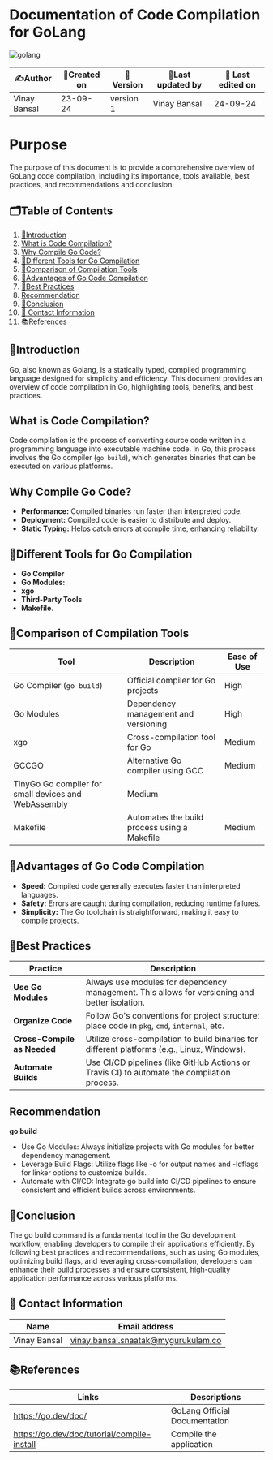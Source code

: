 # Documentation of Code Compilation for GoLang
![golang](https://github.com/user-attachments/assets/67dd5a3c-4561-44aa-99a5-a689b3d0d352)
  
| ✍️Author      | 📅Created on  |📌 Version    | 📝Last updated by |📅 Last edited on |
|-------------|-------------|------------|-----------------|----------------|
| Vinay Bansal | 23-09-24 | version 1 | Vinay Bansal | 24-09-24 |

# Purpose
The purpose of this document is to provide a comprehensive overview of GoLang code compilation, including its importance, tools available, best practices, and recommendations and conclusion.

##  🗂️Table of Contents
1. [📖Introduction](#introduction)
2. [What is Code Compilation?](#what-is-code-compilation)
3. [Why Compile Go Code?](#why-compile-go-code)
4. [🔧Different Tools for Go Compilation](#different-tools-for-go-compilation)
5. [🔬Comparison of Compilation Tools](#comparison-of-compilation-tools)
6. [🌟Advantages of Go Code Compilation](#advantages-of-go-code-compilation)
7. [📏Best Practices](#best-practices)
8. [Recommendation](#recommendation)
9. [📝Conclusion](#conclusion)
10. [📧 Contact Information](#-contact-information)
11. [📚References](#references)

## 📖Introduction
Go, also known as Golang, is a statically typed, compiled programming language designed for simplicity and efficiency. This document provides an overview of code compilation in Go, highlighting tools, benefits, and best practices.

## What is Code Compilation?
Code compilation is the process of converting source code written in a programming language into executable machine code. In Go, this process involves the Go compiler (`go build`), which generates binaries that can be executed on various platforms.

## Why Compile Go Code?
- **Performance:** Compiled binaries run faster than interpreted code.
- **Deployment:** Compiled code is easier to distribute and deploy.
- **Static Typing:** Helps catch errors at compile time, enhancing reliability.

## 🔧Different Tools for Go Compilation
- **Go Compiler**
- **Go Modules:**
- **xgo**
- **Third-Party Tools**
- **Makefile**.

## 🔬Comparison of Compilation Tools
| Tool                | Description                                 | Ease of Use | 
|---------------------|---------------------------------------------|-------------|
| Go Compiler (`go build`) | Official compiler for Go projects        | High        | 
| Go Modules          | Dependency management and versioning       | High        | 
| xgo                 | Cross-compilation tool for Go              | Medium      | 
|GCCGO	|Alternative Go compiler using GCC	|Medium	|
|TinyGo	Go compiler for small devices and WebAssembly|	Medium|
|Makefile|	Automates the build process using a Makefile|	Medium|

## 🌟Advantages of Go Code Compilation
- **Speed:** Compiled code generally executes faster than interpreted languages.
- **Safety:** Errors are caught during compilation, reducing runtime failures.
- **Simplicity:** The Go toolchain is straightforward, making it easy to compile projects.




## 📏Best Practices
| Practice                  | Description                                                                                      |
|--------------------------|--------------------------------------------------------------------------------------------------|
| **Use Go Modules**       | Always use modules for dependency management. This allows for versioning and better isolation.  |
| **Organize Code**        | Follow Go's conventions for project structure: place code in `pkg`, `cmd`, `internal`, etc.     |
| **Cross-Compile as Needed** | Utilize cross-compilation to build binaries for different platforms (e.g., Linux, Windows).     |
| **Automate Builds**      | Use CI/CD pipelines (like GitHub Actions or Travis CI) to automate the compilation process.     |

## Recommendation
**go build**
- Use Go Modules: Always initialize projects with Go modules for better dependency management.
- Leverage Build Flags: Utilize flags like -o for output names and -ldflags for linker options to customize builds.
- Automate with CI/CD: Integrate go build into CI/CD pipelines to ensure consistent and efficient builds across environments.

## 📝Conclusion
The go build command is a fundamental tool in the Go development workflow, enabling developers to compile their applications efficiently. By following best practices and recommendations, such as using Go modules, optimizing build flags, and leveraging cross-compilation, developers can enhance their build processes and ensure consistent, high-quality application performance across various platforms.

##  📧 Contact Information
| Name | Email address|
|------|---------------------|
| Vinay Bansal | vinay.bansal.snaatak@mygurukulam.co |

## 📚References
| Links | Descriptions|
|------|---------------------|
|  https://go.dev/doc/ | GoLang Official Documentation |
| https://go.dev/doc/tutorial/compile-install| Compile the application |
